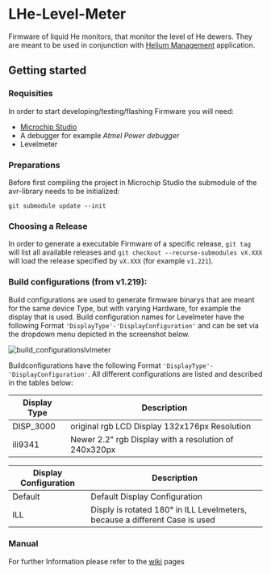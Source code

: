 # LHe-Level-Meter

Firmware of liquid He monitors, that monitor the level of He dewers. They are meant to be used in conjunction with [Helium Management](https://github.com/SampleEnvironment/Helium-Management) application.

## Getting started
### Requisities
In order to start developing/testing/flashing Firmware you will need: 
- [Microchip Studio](https://www.microchip.com/en-us/tools-resources/develop/microchip-studio)
- A debugger for example *Atmel Power debugger*
- Levelmeter



### Preparations
Before first compiling the project in Microchip Studio the submodule of the avr-library needs to be initialized:
```
git submodule update --init
```

### Choosing a Release
In order to generate a executable Firmware of a specific release, `git tag` will list all available releases and 
```git checkout --recurse-submodules vX.XXX``` 
will load the release specified by `vX.XXX` (for example `v1.221`).

### Build configurations (from v1.219):
Build configurations are used to generate firmware binarys that are meant for the same device Type, but with varying Hardware, for example the display that is used. Build configuration names for Levelmeter have the following Format `'DisplayType'-'DisplayConfiguration'` and can be set via the dropdown menu depicted in the screenshot below.

![build_configurationslvlmeter](https://user-images.githubusercontent.com/85115389/203858797-030be3e1-eace-49d6-90cc-699f5324b870.png)



Buildconfigurations have the following Format ```'DisplayType'-'DisplayConfiguration'```. All different configurations are listed and described in the tables below:


| Display Type | Description                                            |
|--------------|--------------------------------------------------------|
| DISP_3000    | original rgb LCD Display 132x176px Resolution          |
| ili9341      | Newer 2.2" rgb Display with a resolution of 240x320px  |

| Display Configuration | Description                                                                                         |
|-------------------|---------------------------------------------------------------------------------------------------------|
| Default           | Default Display Configuration                                                                           |
| ILL               | Disply is rotated 180° in ILL Levelmeters, because a different Case is used                             |



### Manual

For further Information please refer to the [wiki](https://github.com/SampleEnvironment/LHe-Level-Meter/wiki/) pages 

